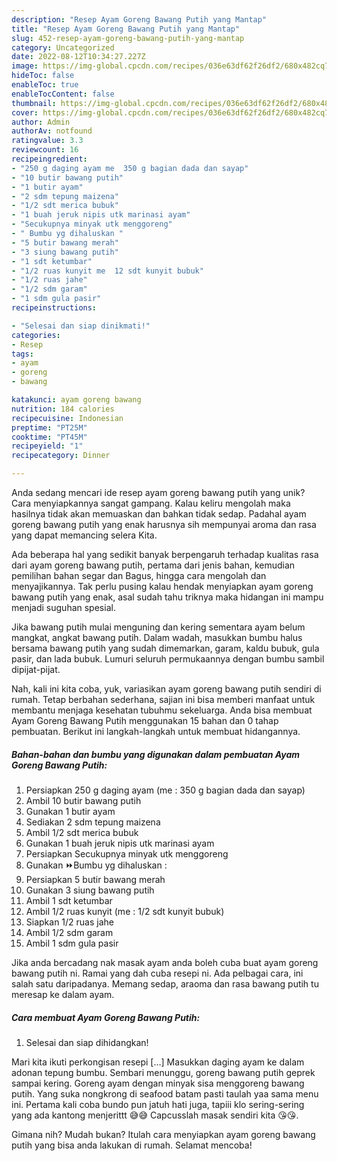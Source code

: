```yaml
---
description: "Resep Ayam Goreng Bawang Putih yang Mantap"
title: "Resep Ayam Goreng Bawang Putih yang Mantap"
slug: 452-resep-ayam-goreng-bawang-putih-yang-mantap
category: Uncategorized
date: 2022-08-12T10:34:27.227Z
image: https://img-global.cpcdn.com/recipes/036e63df62f26df2/680x482cq70/ayam-goreng-bawang-putih-foto-resep-utama.jpg
hideToc: false
enableToc: true
enableTocContent: false
thumbnail: https://img-global.cpcdn.com/recipes/036e63df62f26df2/680x482cq70/ayam-goreng-bawang-putih-foto-resep-utama.jpg
cover: https://img-global.cpcdn.com/recipes/036e63df62f26df2/680x482cq70/ayam-goreng-bawang-putih-foto-resep-utama.jpg
author: Admin
authorAv: notfound
ratingvalue: 3.3
reviewcount: 16
recipeingredient:
- "250 g daging ayam me  350 g bagian dada dan sayap"
- "10 butir bawang putih"
- "1 butir ayam"
- "2 sdm tepung maizena"
- "1/2 sdt merica bubuk"
- "1 buah jeruk nipis utk marinasi ayam"
- "Secukupnya minyak utk menggoreng"
- " Bumbu yg dihaluskan "
- "5 butir bawang merah"
- "3 siung bawang putih"
- "1 sdt ketumbar"
- "1/2 ruas kunyit me  12 sdt kunyit bubuk"
- "1/2 ruas jahe"
- "1/2 sdm garam"
- "1 sdm gula pasir"
recipeinstructions:

- "Selesai dan siap dinikmati!"
categories:
- Resep
tags:
- ayam
- goreng
- bawang

katakunci: ayam goreng bawang 
nutrition: 184 calories
recipecuisine: Indonesian
preptime: "PT25M"
cooktime: "PT45M"
recipeyield: "1"
recipecategory: Dinner

---
```





Anda sedang mencari ide resep ayam goreng bawang putih yang unik? Cara menyiapkannya sangat gampang. Kalau keliru mengolah maka hasilnya tidak akan memuaskan dan bahkan tidak sedap. Padahal ayam goreng bawang putih yang enak harusnya sih mempunyai aroma dan rasa yang dapat memancing selera Kita.





Ada beberapa hal yang sedikit banyak berpengaruh terhadap kualitas rasa dari ayam goreng bawang putih, pertama dari jenis bahan, kemudian pemilihan bahan segar dan Bagus, hingga cara mengolah dan menyajikannya. Tak perlu pusing kalau hendak menyiapkan ayam goreng bawang putih yang enak,      asal sudah tahu triknya maka hidangan ini mampu menjadi suguhan spesial.














Jika bawang putih mulai menguning dan kering sementara ayam belum mangkat, angkat bawang putih. Dalam wadah, masukkan bumbu halus bersama bawang putih yang sudah dimemarkan, garam, kaldu bubuk, gula pasir, dan lada bubuk. Lumuri seluruh permukaannya dengan bumbu sambil dipijat-pijat.






Nah, kali ini kita coba, yuk, variasikan ayam goreng bawang putih sendiri di rumah. Tetap berbahan sederhana, sajian ini bisa memberi manfaat untuk membantu menjaga kesehatan tubuhmu sekeluarga. Anda bisa membuat Ayam Goreng Bawang Putih menggunakan 15 bahan dan 0 tahap pembuatan. Berikut ini langkah-langkah untuk membuat hidangannya.

<!--inarticleads1-->

##### Bahan-bahan dan bumbu yang digunakan dalam pembuatan Ayam Goreng Bawang Putih:

1. Persiapkan 250 g daging ayam (me : 350 g bagian dada dan sayap)
1. Ambil 10 butir bawang putih
1. Gunakan 1 butir ayam
1. Sediakan 2 sdm tepung maizena
1. Ambil 1/2 sdt merica bubuk
1. Gunakan 1 buah jeruk nipis utk marinasi ayam
1. Persiapkan Secukupnya minyak utk menggoreng
1. Gunakan  ⏩Bumbu yg dihaluskan :
1. Persiapkan 5 butir bawang merah
1. Gunakan 3 siung bawang putih
1. Ambil 1 sdt ketumbar
1. Ambil 1/2 ruas kunyit (me : 1/2 sdt kunyit bubuk)
1. Siapkan 1/2 ruas jahe
1. Ambil 1/2 sdm garam
1. Ambil 1 sdm gula pasir


Jika anda bercadang nak masak ayam anda boleh cuba buat ayam goreng bawang putih ni. Ramai yang dah cuba resepi ni. Ada pelbagai cara, ini salah satu daripadanya. Memang sedap, araoma dan rasa bawang putih tu meresap ke dalam ayam. 

<!--inarticleads2-->

##### Cara membuat Ayam Goreng Bawang Putih:


1. Selesai dan siap dihidangkan!

Mari kita ikuti perkongisan resepi […] Masukkan daging ayam ke dalam adonan tepung bumbu. Sembari menunggu, goreng bawang putih geprek sampai kering. Goreng ayam dengan minyak sisa menggoreng bawang putih. Yang suka nongkrong di seafood batam pasti taulah yaa sama menu ini. Pertama kali coba bundo pun jatuh hati juga, tapiii klo sering-sering yang ada kantong menjerittt 😅😅 Capcusslah masak sendiri kita 😘😘. 

Gimana nih? Mudah bukan? Itulah cara menyiapkan ayam goreng bawang putih yang bisa anda lakukan di rumah. Selamat mencoba!
